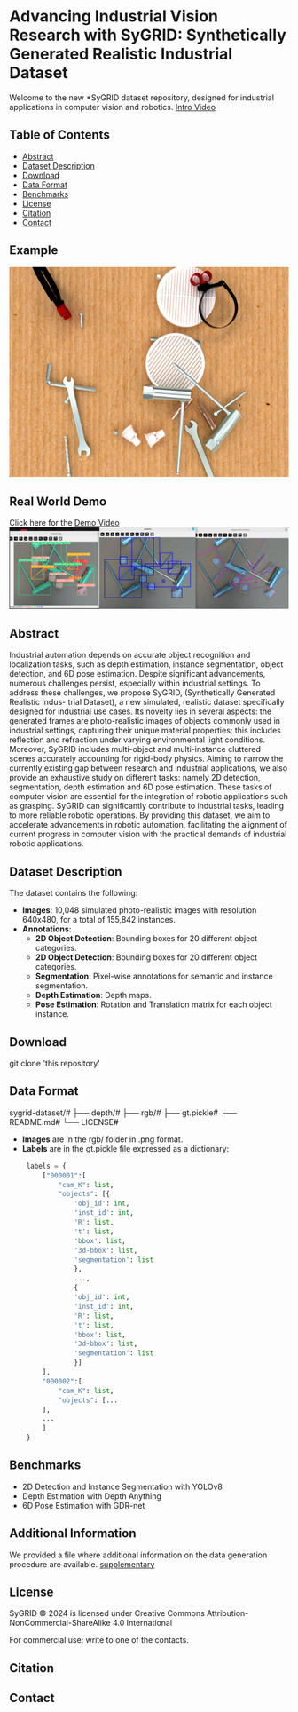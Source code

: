 # Advancing Industrial Vision Research with SyGRID: Synthetically Generated Realistic Industrial Dataset
Welcome to the new *SyGRID dataset repository, designed for industrial applications in computer vision and robotics. [Intro Video](videos/video_sygrid_intro.mp4)

## Table of Contents

- [Abstract](#Abstract)
- [Dataset Description](#dataset-description)
- [Download](#download)
- [Data Format](#data-format)
- [Benchmarks](#benchmarks)
- [License](#license)
- [Citation](#citation)
- [Contact](#contact)

## Example
![Image 1](rgb/010012.png)



## Real World Demo
Click here for the [Demo Video](videos/video_sygrid_robotic.mp4)
![Project Screenshot](ros_pipeline.png)

## Abstract

 Industrial automation depends on accurate object recognition and localization tasks, such as depth estimation, instance segmentation, object detection, and 6D pose estimation. Despite significant advancements, numerous challenges persist, especially within industrial settings. To address these challenges, we propose SyGRID, (Synthetically Generated Realistic Indus-
trial Dataset), a new simulated, realistic dataset specifically designed for industrial use cases. Its novelty lies in several aspects: the generated frames are photo-realistic images of
objects commonly used in industrial settings, capturing their unique material properties; this includes reflection and refraction under varying environmental light conditions. Moreover,
SyGRID includes multi-object and multi-instance cluttered scenes accurately accounting for rigid-body physics. Aiming to narrow the currently existing gap between research and
industrial applications, we also provide an exhaustive study on different tasks: namely 2D detection, segmentation, depth estimation and 6D pose estimation. These tasks of computer
vision are essential for the integration of robotic applications such as grasping. SyGRID can significantly contribute to industrial tasks, leading to more reliable robotic operations. By providing this dataset, we aim to accelerate advancements in robotic automation, facilitating the alignment of current progress in computer vision with the practical demands of industrial robotic applications.



## Dataset Description
The dataset contains the following:

- **Images**: 10,048 simulated photo-realistic images with resolution 640x480, for a total of 155,842 instances.
- **Annotations**: 
  - **2D Object Detection**: Bounding boxes for 20 different object categories.
  - **2D Object Detection**: Bounding boxes for 20 different object categories.
  - **Segmentation**: Pixel-wise annotations for semantic and instance segmentation.
  - **Depth Estimation**: Depth maps.
  - **Pose Estimation**: Rotation and Translation matrix for each object instance.


## Download

git clone 'this repository'

## Data Format

sygrid-dataset/#
├── depth/#
├── rgb/#
├── gt.pickle#
├── README.md#
└── LICENSE#

- **Images** are in the rgb/ folder in .png format.
- **Labels** are in the gt.pickle file expressed as a dictionary:
   ```python
    labels = {
        ["000001":[
            "cam_K": list,
            "objects": [{
                'obj_id': int,
                'inst_id': int,
                'R': list,
                't': list,
                'bbox': list,
                '3d-bbox': list,
                'segmentation': list
                },
                ...,
                {
                'obj_id': int,
                'inst_id': int,
                'R': list,
                't': list,
                'bbox': list,
                '3d-bbox': list,
                'segmentation': list
                }]
        ],
        "000002":[
            "cam_K": list,
            "objects": [...
        ],
        ...
        ]
    }

## Benchmarks

- 2D Detection and Instance Segmentation with YOLOv8
- Depth Estimation with Depth Anything
- 6D Pose Estimation with GDR-net

## Additional Information

We provided a file where additional information on the data generation procedure are available.
[supplementary](Sygrid_supplementary.pdf)

## License

SyGRID © 2024 is licensed under Creative Commons Attribution-NonCommercial-ShareAlike 4.0 International 

For commercial use: write to one of the contacts.

## Citation

## Contact 
